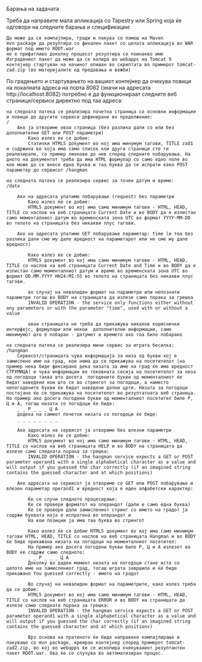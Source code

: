 Барања на задачата

Треба да направите мала апликација со Tapestry или Spring која ќе одговори на следните барања и спецификации:

    Да може да се компајлира, гради и пакува со помош на Maven
    mvn package да резултира со финален пакет со целата апликација во WAR формат под името ROOT.war
    не е прифатливо доколку процесот резултира со поинакво име
    Изградениот пакет да може да се копира во webapps на Tomcat 9 контејнер стартуван на начинот опишан во скриптата во примерот tomcat-zad.zip (во материјалите од предавања и вежби)

По градењето и стартувањето на вашиот контејнер да очекува повици на локалната адреса на порта 8082 (значи на адресата http://localhost:8082) потребно е да функционираат следните веб страници/сервиси директно под таа адреса:

    на следната патека се реализира почетна страница со основни информации и повици до другите сервиси дефинирани во продолжение:
    /
        Ако ја отвориме оваа страница (без разлика дали со или без дополнителни GET или POST параметри)
            Како излез ќе се добие:
            Статички HTML5 документ во кој има минумум тагови, ТITLE zad1 и содржина во која има само список кои други страници сте ги реализирале, со пример линкови до нив според следните побарувања. На дното на документот треба да има HTML формулар со само едно поле во кое може да се внесе една буква и таа буква да се испрати како POST параметер до сервисот /hangman

    на следната патека се реализира сервис за точен датум и време:
    /date

        Ако на адресата упатиме побарување (request) без параметри
            Како излез ќе се добие:
            HTML5 документ во кој има само минимум тагови - HTML, HEAD, TITLE со наслов на веб страницата Current Date и во BODY да е излистан само моменталниот датум во временската зона UTC во формат YYYY-MM-DD во телото на страницата без никакви плус тагови.

        Ако на адресата упатиме GET побарување параметар: time (и тоа без разлика дали сме му дале вредност на параметарот или не сме му дале вредност)

            Како излез ќе се добие:
            HTML5 документ во кој има само минимум тагови - HTML, HEAD, TITLE со наслов на веб страницата Current Date and Тime и во BODY да е излистан само моменталниот датум и време во временската зона UTC во формат DD.MM.YYYY HH24:MI:SS во телото на страницата без никакви плус тагови.

            во случај на невалиден формат на параметри или непознати параметри тогаш во BODY на страницата да излезе само порака за грешка
            INVALID OPERАTION - the service only functions either without any parameters or with the parameter "time", used with or without a value

            оваа страницата не треба да прикажува никаков кориснички интерфејс, формулари или некои  дополнителни информации, само минимумот што е побаран - датумот и времето ако тоа било побарано

    на следната патека се реализира мини сервис за играта бесилка:
    /hangman
        Сервисот/страницата чува информација за низа од букви кој е замислено име на град, кое нема да се прикажува на посетителот (на пример нека биде фиксирано дека низата за име на град ќе има вредност СТРУМИЦА) и чува информации во тековната сесија на посетителот за низа од погодоци таква што досега  погодените букви од моменталниот ќе бидат наведени кои што се во стрингот за погодоци, а наместо непогодените букви ќе бидат наведени долни црти. Низата за погодоци постојано ќе се прикажува на посетителот во резултатната веб страница. На пример ако досега погодени букви од моменталниот посетител биле Р, Ц и А, тогаш низата со погодоци ќе биде:
        _ _ Р _ _ _ Ц А
        додека на самиот почеток низата со погодоци ќе биде:
        _ _ _ _ _ _ _ _

        Ако адресата на сервисот ја отвориме без влезни параметри
            Како излез ќе се добие:
            HTML5 документ во кој има само минимум тагови - HTML, HEAD, TITLE со наслов на веб страницата HELP и во BODY на страницата да излезе само следната порака за грешка:
            INVALID OPERАTION - the hangman service expects a GET or POST parameter operand1 with a single alphabetical character as a value and will output if you guessed the char correctly (if an imagined string contains the guessed character and at which positions)

        Ако адресата на сервисот ја отвориме со GET или POST побарување и влезен параметар operand1 и вредност која е еден алфабетски карактер:

            Ќе се случи следното процесирање:
            Ќе се провери форматот на операндот (дали е само една буква)
            Ќе се провери дали зaмислениот стринг со името на градот ја содржи буквата која е испратена во операндот и
            На кои позиции ја има таа буква во стрингот

            Како излез ќе се добие HTML5 документ во кој има само минимум тагови HTML, HEAD, TITLE со наслов на веб страницата Hangman и во BODY ќе биде прикажана низата на погодоци на моменталниот посетител:
            На пример ако досега погодени букви биле Р, Ц и А излезот во BODY ќе содржи само следното:
            _ _ Р _ _ _ Ц А
            Доколку во даден момент низата на погодоци стане иста со целото име на замислениот град, тогаш играта завршила и ќе биде прикажано You guessed correctly - името на градот

            Во случај на невалиден формат на параметрите, како излез треба да се добие:
            HTML5 документ во кој има само минимум тагови - HTML, HEAD, TITLE со наслов на веб страницата ERROR и во BODY на страницата да излезе само следната порака за грешка:
            INVALID OPERАTION - the hangman service expects a GET or POST parameter operand1 with a single alphabetical character as a value and will output if you guessed the char correctly (if an imagined string contains the guessed character and at which positions)

            Врз основа на пратеното ќе биде направено компајлирање и пакување со mvn package, креиран контејнер според примерот tomcat-zad2.zip, во кој во webapps ќе се ископира очекуваниот резултантен пакет ROOT.war. Ова ќе се случува во автоматизиран процес.
